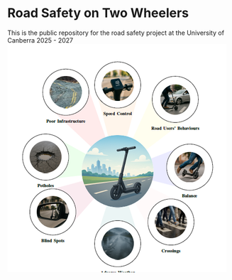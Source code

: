 # Road Safety on Two Wheelers
This is the public repository for the road safety project at the University of Canberra 2025 - 2027
![](road_safety.PNG)
